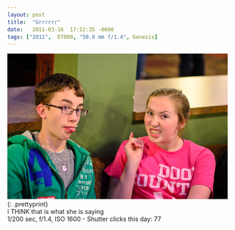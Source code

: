 ```yaml
---
layout: post
title:  "Grrrrrr"
date:   2011-03-16  17:52:35 -0600
tags: ["2011",  D7000, "50.0 mm f/1.4", Genesis]
---
```

![:title](/images/2011/2011_0316_D7K_1982.jpg)
{: .prettyprint}  
I THINK that is what she is saying  
1/200 sec, f/1.4, ISO 1600 - Shutter clicks this day: 77